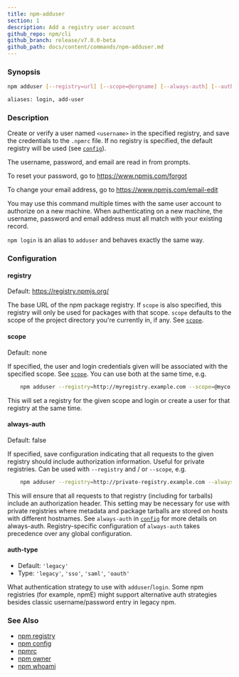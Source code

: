 ```yaml
---
title: npm-adduser
section: 1
description: Add a registry user account
github_repo: npm/cli
github_branch: release/v7.0.0-beta
github_path: docs/content/commands/npm-adduser.md
---
```


### Synopsis

```bash
npm adduser [--registry=url] [--scope=@orgname] [--always-auth] [--auth-type=legacy]

aliases: login, add-user
```

### Description

Create or verify a user named `<username>` in the specified registry, and
save the credentials to the `.npmrc` file. If no registry is specified,
the default registry will be used (see [`config`](/cli/v7/using-npm/config)).

The username, password, and email are read in from prompts.

To reset your password, go to <https://www.npmjs.com/forgot>

To change your email address, go to <https://www.npmjs.com/email-edit>

You may use this command multiple times with the same user account to
authorize on a new machine.  When authenticating on a new machine,
the username, password and email address must all match with
your existing record.

`npm login` is an alias to `adduser` and behaves exactly the same way.

### Configuration

#### registry

Default: https://registry.npmjs.org/

The base URL of the npm package registry. If `scope` is also specified,
this registry will only be used for packages with that scope. `scope` defaults
to the scope of the project directory you're currently in, if any. See [`scope`](/cli/v7/using-npm/scope).

#### scope

Default: none

If specified, the user and login credentials given will be associated
with the specified scope. See [`scope`](/cli/v7/using-npm/scope). You can use both at the same time,
e.g.

```bash
    npm adduser --registry=http://myregistry.example.com --scope=@myco
```    

This will set a registry for the given scope and login or create a user for
that registry at the same time.

#### always-auth

Default: false

If specified, save configuration indicating that all requests to the given
registry should include authorization information. Useful for private
registries. Can be used with `--registry` and / or `--scope`, e.g.

```bash
    npm adduser --registry=http://private-registry.example.com --always-auth
```

This will ensure that all requests to that registry (including for tarballs)
include an authorization header. This setting may be necessary for use with
private registries where metadata and package tarballs are stored on hosts with
different hostnames. See `always-auth` in [`config`](/cli/v7/using-npm/config) for more details on always-auth. Registry-specific configuration of `always-auth` takes precedence over any global configuration.

#### auth-type

* Default: `'legacy'`
* Type: `'legacy'`, `'sso'`, `'saml'`, `'oauth'`

What authentication strategy to use with `adduser`/`login`. Some npm registries
(for example, npmE) might support alternative auth strategies besides classic
username/password entry in legacy npm.

### See Also

* [npm registry](/cli/v7/using-npm/registry)
* [npm config](/cli/v7/commands/npm-config)
* [npmrc](/cli/v7/configuring-npm/npmrc)
* [npm owner](/cli/v7/commands/npm-owner)
* [npm whoami](/cli/v7/commands/npm-whoami)
